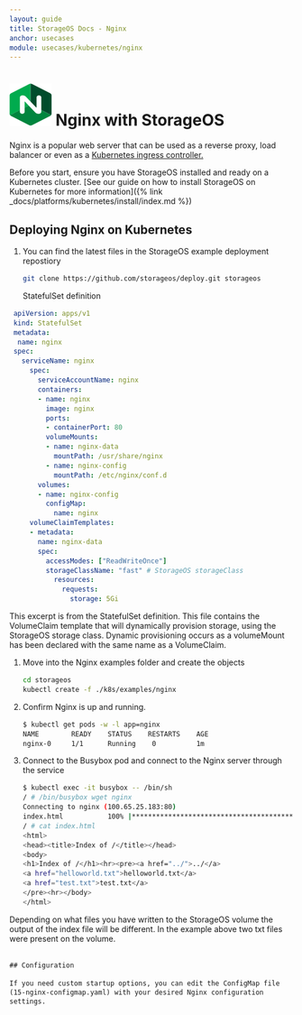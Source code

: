 ```yaml
---
layout: guide
title: StorageOS Docs - Nginx
anchor: usecases
module: usecases/kubernetes/nginx
---
```


# ![image](/images/docs/explore/nginxlogo.png) Nginx with StorageOS

Nginx is a popular web server that can be used as a reverse proxy, load
balancer or even as a
[Kubernetes ingress controller.](https://github.com/kubernetes/ingress-nginx)

Before you start, ensure you have StorageOS installed and ready on a Kubernetes
cluster. [See our guide on how to install StorageOS on Kubernetes for more
information]({% link _docs/platforms/kubernetes/install/index.md %})

## Deploying Nginx on Kubernetes

1. You can find the latest files in the StorageOS example deployment repostiory
   ```bash
   git clone https://github.com/storageos/deploy.git storageos
   ```
   StatefulSet definition
  ```yaml
   apiVersion: apps/v1
   kind: StatefulSet
   metadata:
    name: nginx
   spec:
     serviceName: nginx
       spec:
         serviceAccountName: nginx
         containers:
         - name: nginx
           image: nginx
           ports:
           - containerPort: 80
           volumeMounts:
           - name: nginx-data
             mountPath: /usr/share/nginx
           - name: nginx-config
             mountPath: /etc/nginx/conf.d
         volumes:
         - name: nginx-config
           configMap:
             name: nginx
       volumeClaimTemplates:
       - metadata:
         name: nginx-data
         spec:
           accessModes: ["ReadWriteOnce"]
           storageClassName: "fast" # StorageOS storageClass 
             resources:
               requests:
                 storage: 5Gi
 ```
   This excerpt is from the StatefulSet definition. This file contains the
   VolumeClaim template that will dynamically provision storage, using the
   StorageOS storage class. Dynamic provisioning occurs as a volumeMount has
   been declared with the same name as a VolumeClaim.

1. Move into the Nginx examples folder and create the objects

   ```bash
   cd storageos
   kubectl create -f ./k8s/examples/nginx
   ```

1. Confirm Nginx is up and running.

   ```bash
   $ kubectl get pods -w -l app=nginx
   NAME        READY    STATUS    RESTARTS    AGE
   nginx-0     1/1      Running    0          1m
   ```

1. Connect to the Busybox pod and connect to the Nginx server through the
   service
   ```bash
   $ kubectl exec -it busybox -- /bin/sh 
   / # /bin/busybox wget nginx
   Connecting to nginx (100.65.25.183:80)
   index.html           100% |**********************************************************************|   367  0:00:00 ETA
   / # cat index.html
   <html>
   <head><title>Index of /</title></head>
   <body>
   <h1>Index of /</h1><hr><pre><a href="../">../</a>
   <a href="helloworld.txt">helloworld.txt</a>                                     06-Nov-2018 14:42                  12
   <a href="test.txt">test.txt</a>                                           06-Nov-2018 14:54                  16
   </pre><hr></body>
   </html>
   ```

Depending on what files you have written to the StorageOS volume the output of
the index file will be different. In the example above two txt files were
present on the volume.
   ```

## Configuration

If you need custom startup options, you can edit the ConfigMap file
(15-nginx-configmap.yaml) with your desired Nginx configuration settings.
